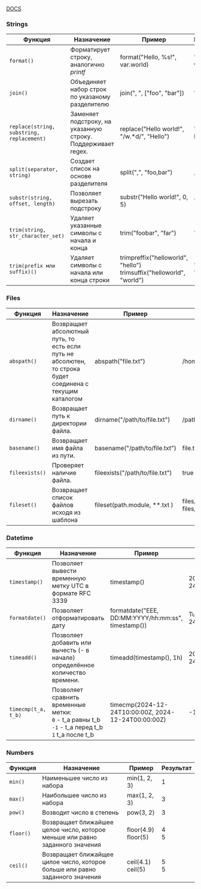 [DOCS](https://developer.hashicorp.com/terraform/language/functions)


### Strings
| Функция | Назначение | Пример | Результат |
|---------|------------|--------|-----------|
| ```format()``` | Форматирует строку, аналогично *printf* | format("Hello, %s!", var.world) | "Hello world!" |
| ```join()``` | Объединяет набор строк по указаному разделителю | join(", ", ["foo", "bar"]) | "foo, bar" |
| ```replace(string, substring, replacement)``` | Заменяет подстроку, на указанную строку. Поддерживает regex. | replace("Hello world!", "/w.*d/", "Hello") | "Hello Hello" |
| ```split(separator, string)``` | Создает список на основе разделителя | split(",", "foo,bar") | ["foo", "bar"] |
| ```substr(string, offset, length)``` | Позволяет вырезать подстроку | substr("Hello world!", 0, 5) | "Hello" |
| ```trim(string, str_character_set)``` | Удаляет указанные символы с начала и конца | trim("foobar", "far") | "oob" |
| ```trim(prefix мли suffix)()``` | Удаляет символы с начала или конца строки | trimpreffix("helloworld", "hello")<br>trimsuffix("helloworld", "world") | "world"<br>"hello" |

### Files
| Функция | Назначение | Пример | Результат |
|---------|------------|--------|-----------|
| ```abspath()``` | Возвращает абсолютный путь, то есть если путь не абсолютен, то строка будет соединена с текущим каталогом | abspath("file.txt") | /home/user/tf/file.txt |
| ```dirname()``` | Возвращает путь к директории файла. | dirname("/path/to/file.txt") | /path/to |
| ```basename()``` | Возвращает имя файла из пути. | basename("/path/to/file.txt") | file.txt |
| ```fileexists()``` | Проверяет наличие файла. | fileexists("/path/to/file.txt") | true | 
| ```fileset()``` | Возвращает список файлов исходя из шаблона | fileset(path.module, **.txt ) | files/file1.txt<br>files/file2.txt |

### Datetime
| Функция | Назначение | Пример | Результат |
|---------|------------|--------|-----------|
| ```timestamp()``` | Позволяет вывести временную метку UTC в формате RFC 3339 | timestamp() | 2024-12-24T13:28:17Z |
| ```formatdate()``` | Позволяет отформатировать дату | formatdate("EEE, DD:MM:YYYY/hh:mm:ss", timestamp()) | Tue, 24:12:2024/13:31:32 |
| ```timeadd()``` | Позволяет добавить или вычесть (- в начале) определённое количество времени. | timeadd(timestamp(), 1h) |  2024-12-24T14:37:54Z |
| ```timecmp(t_a, t_b)``` | Позволяет сравнить временные метки:<br>```0``` - t_a равны t_b<br>```-1``` - t_a перед t_b<br>```1``` t_a после t_b | timecmp(2024-12-24T10:00:00Z, 2024-12-24T00:00:00Z) | -1 |

### Numbers
| Функция | Назначение | Пример | Результат |
|---------|------------|--------|-----------|
| ```min()``` | Наименьшее число из набора | min(1, 2, 3) | 1 |
| ```max()``` | Наибольшее число из набора | max(1, 2, 3) | 3 |
| ```pow()``` | Возводит число в степень   | pow(3, 2)    | 3 |
| ```floor()``` | Возвращает ближайшее целое число, которое меньше или равно заданного значения | floor(4.9)<br>floor(5) | 4<br>5 |
| ```ceil()``` | Возвращает ближайщее цилое число, которое больше или равно заданного значения | ceil(4.1)<br>ceil(5) | 5<br>5 |
